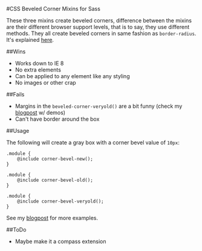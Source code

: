 #CSS Beveled Corner Mixins for Sass

These three mixins create beveled corners, difference between the mixins are their different browser support levels, that is to say, they use different methods. They all create beveled corners in same fashion as `border-radius`. It's explained [here](http://clubmate.fi/css-beveled-corners-take-2-a-sass-mixin).

##Wins

- Works down to IE 8
- No extra elements
- Can be applied to any element like any styling
- No images or other crap

##Fails

- Margins in  the `beveled-corner-veryold()` are a bit funny (check my [blogpost](http://clubmate.fi/css-beveled-corners-take-2-a-sass-mixin) w/ demos)
- Can't have border around the box

##Usage

The following will create a gray box with a corner bevel value of `10px`:

    .module {
        @include corner-bevel-new();
    }

    .module {
        @include corner-bevel-old();
    }

    .module {
        @include corner-bevel-veryold();
    }

See my [blogpost](http://clubmate.fi/css-beveled-corners-take-2-a-sass-mixin) for more examples.

##ToDo
- Maybe make it a compass extension